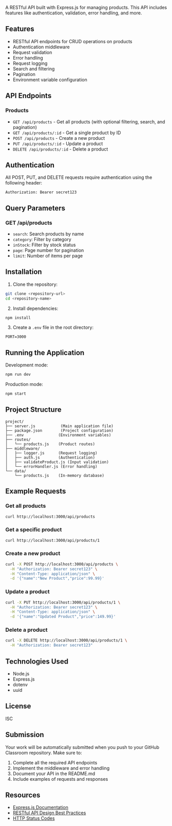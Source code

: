 
A RESTful API built with Express.js for managing products. This API includes features like authentication, validation, error handling, and more.

## Features

- RESTful API endpoints for CRUD operations on products
- Authentication middleware
- Request validation
- Error handling
- Request logging
- Search and filtering
- Pagination
- Environment variable configuration

## API Endpoints

### Products

- `GET /api/products` - Get all products (with optional filtering, search, and pagination)
- `GET /api/products/:id` - Get a single product by ID
- `POST /api/products` - Create a new product
- `PUT /api/products/:id` - Update a product
- `DELETE /api/products/:id` - Delete a product

## Authentication

All POST, PUT, and DELETE requests require authentication using the following header:
```
Authorization: Bearer secret123
```

## Query Parameters

### GET /api/products

- `search`: Search products by name
- `category`: Filter by category
- `inStock`: Filter by stock status
- `page`: Page number for pagination
- `limit`: Number of items per page

## Installation

1. Clone the repository:
```bash
git clone <repository-url>
cd <repository-name>
```

2. Install dependencies:
```bash
npm install
```

3. Create a `.env` file in the root directory:
```
PORT=3000
```

## Running the Application

Development mode:
```bash
npm run dev
```

Production mode:
```bash
npm start
```

## Project Structure

```
project/
├── server.js           (Main application file)
├── package.json        (Project configuration)
├── .env               (Environment variables)
├── routes/
│   └── products.js    (Product routes)
├── middleware/
│   ├── logger.js      (Request logging)
│   ├── auth.js        (Authentication)
│   ├── validateProduct.js (Input validation)
│   └── errorHandler.js (Error handling)
└── data/
    └── products.js    (In-memory database)
```

## Example Requests

### Get all products
```bash
curl http://localhost:3000/api/products
```

### Get a specific product
```bash
curl http://localhost:3000/api/products/1
```

### Create a new product
```bash
curl -X POST http://localhost:3000/api/products \
  -H "Authorization: Bearer secret123" \
  -H "Content-Type: application/json" \
  -d '{"name":"New Product","price":99.99}'
```

### Update a product
```bash
curl -X PUT http://localhost:3000/api/products/1 \
  -H "Authorization: Bearer secret123" \
  -H "Content-Type: application/json" \
  -d '{"name":"Updated Product","price":149.99}'
```

### Delete a product
```bash
curl -X DELETE http://localhost:3000/api/products/1 \
  -H "Authorization: Bearer secret123"
```

## Technologies Used

- Node.js
- Express.js
- dotenv
- uuid

## License

ISC

## Submission

Your work will be automatically submitted when you push to your GitHub Classroom repository. Make sure to:

1. Complete all the required API endpoints
2. Implement the middleware and error handling
3. Document your API in the README.md
4. Include examples of requests and responses

## Resources

- [Express.js Documentation](https://expressjs.com/)
- [RESTful API Design Best Practices](https://restfulapi.net/)
- [HTTP Status Codes](https://developer.mozilla.org/en-US/docs/Web/HTTP/Status) 